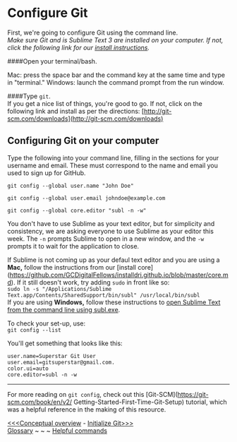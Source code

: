 # Configure Git

First, we're going to configure Git using the command line.  
_Make sure *Git* and is *Sublime Text 3* are installed on your computer. If not, click the following link for our [install instructions](https://github.com/GCDigitalFellows/installdri.github.io/blob/master/core.md)._  

####Open your terminal/bash.

Mac: press the space bar and the command key at the same time and type in "terminal."
Windows: launch the command prompt from the run window. 

####Type `git`.  
If you get a nice list of things, you're good to go. If not, click on the following link and install as per the directions: [http://git-scm.com/downloads](http://git-scm.com/downloads)

## Configuring Git on your computer

Type the following into your command line, filling in the sections for your username and email. These must correspond to the name and email you used to sign up for GitHub.

`git config --global user.name "John Doe"`

`git config --global user.email johndoe@example.com`

`git config --global core.editor "subl -n -w"`

You don't have to use Sublime as your text editor, but for simplicity and consistency, we are asking everyone to use Sublime as your editor this week. The `-n` prompts Sublime to open in a new window, and the `-w` prompts it to wait for the application to close.

If Sublime is not coming up as your defaul text editor and you are using a **Mac,** follow the instructions from our [install core] (https://github.com/GCDigitalFellows/installdri.github.io/blob/master/core.md). If it still doesn't work, try adding `sudo` in front like so:  
`sudo ln -s "/Applications/Sublime Text.app/Contents/SharedSupport/bin/subl" /usr/local/bin/subl`  
If you are using **Windows,** follow these instructions to [open Sublime Text from the command line using subl.exe](https://scotch.io/tutorials/open-sublime-text-from-the-command-line-using-subl-exe-windows).

To check your set-up, use:  
`git config --list`

You'll get something that looks like this:

`user.name=Superstar Git User`  
`user.email=gitsuperstar@gmail.com.`  
`color.ui=auto`  
`core.editor=subl -n -w`

___  
For more reading on `git config`, check out this [Git-SCM](https://git-scm.com/book/en/v2/
Getting-Started-First-Time-Git-Setup) tutorial, which was a helpful reference in the making of this resource.  

[<<<Conceptual overview](concept.md) - [Initialize Git>>>](gitinit.md)  
[Glossary](glossary.md) ~ ~ ~ [Helpful commands](helpfulcommands.md)
